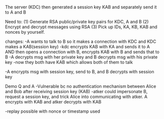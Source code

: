 The server (KDC) then generated a session key KAB and separately send it to A and B

Need to:
(1) Generate RSA public/private key pairs for KDC, A and B
(2) Encrypt and decrypt messages using RSA
(3) Pick up IDs, KA, KB, KAB and nonces by yourself.


changes:
-A wants to talk to B so it makes a connection with KDC and KDC makes a KAB(session key)
-kdc encrypts KAB with KA and sends it to A AND then opens a connection with B, encrypts KAB with B and sends that to B
-A decrypts msg with her private key and B decrypts msg with his private key
-now they both have KAB which allows both of them to talk

-A encrypts msg with session key, send to B, and B decrypts with session key


Demo Q and A
-Vulnerable bc no authentication mechanism between Alice and Bob after receiving session key (KAB)
-atker could impersonate B, request a session key, and trick Alice into communicating with atker. A encrypts with KAB and atker decrypts with KAB

-replay possible with nonce or timestamp used
